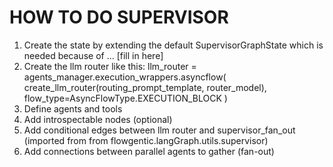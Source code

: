 # HOW TO DO SUPERVISOR
1. Create the state by extending the default SupervisorGraphState which is needed because of ... [fill in here]
2. Create the llm router like this:
        llm_router = agents_manager.execution_wrappers.asyncflow(
            create_llm_router(routing_prompt_template, router_model),
            flow_type=AsyncFlowType.EXECUTION_BLOCK
        )
3. Define agents and tools
4. Add introspectable nodes (optional)
5. Add conditional edges between llm router and supervisor_fan_out (imported from from flowgentic.langGraph.utils.supervisor)
6. Add connections between parallel agents to gather (fan-out)